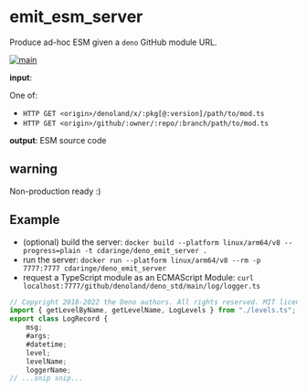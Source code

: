 # emit_esm_server

Produce ad-hoc ESM given a `deno` GitHub module URL.

[![main](https://github.com/cdaringe/deno-emit-esm-server/actions/workflows/main.yml/badge.svg)](https://github.com/cdaringe/deno-emit-esm-server/actions/workflows/main.yml)

**input**:

One of:

- `HTTP GET <origin>/denoland/x/:pkg[@:version]/path/to/mod.ts`
- `HTTP GET <origin>/github/:owner/:repo/:branch/path/to/mod.ts`

**output**: ESM source code

## warning

Non-production ready :)

## Example

- (optional) build the server:
  `docker build --platform linux/arm64/v8 --progress=plain -t cdaringe/deno_emit_server .`
- run the server:
  `docker run --platform linux/arm64/v8 --rm -p 7777:7777 cdaringe/deno_emit_server`
- request a TypeScript module as an ECMAScript Module:
  `curl localhost:7777/github/denoland/deno_std/main/log/logger.ts`

```js
// Copyright 2018-2022 the Deno authors. All rights reserved. MIT license.
import { getLevelByName, getLevelName, LogLevels } from "./levels.ts";
export class LogRecord {
    msg;
    #args;
    #datetime;
    level;
    levelName;
    loggerName;
// ...snip snip...
```
